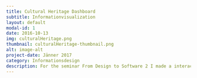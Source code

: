 ```yaml
---
title: Cultural Heritage Dashboard
subtitle: Informationvisualization
layout: default
modal-id: 1
date: 2016-10-13
img: culturalHeritage.png
thumbnail: culturalHeritage-thumbnail.png
alt: image-alt
project-date: Jänner 2017
category: Informationsdesign
description: For the seminar From Design to Software 2 I made a interactive information visualization of the Europeana Database. To accomplish this task I used the JavaScript library d3.js. <br><br>You can try out the Visualization <a href="http://dvschnitz.ddns.net/ch_dashboard/">here</a>.
---
```

